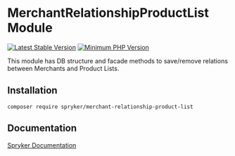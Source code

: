 # MerchantRelationshipProductList Module
[![Latest Stable Version](https://poser.pugx.org/spryker/merchant-relationship-product-list/v/stable.svg)](https://packagist.org/packages/spryker/merchant-relationship-product-list)
[![Minimum PHP Version](https://img.shields.io/badge/php-%3E%3D%208.1-8892BF.svg)](https://php.net/)

This module has DB structure and facade methods to save/remove relations between Merchants and Product Lists.

## Installation

```
composer require spryker/merchant-relationship-product-list
```

## Documentation

[Spryker Documentation](https://docs.spryker.com)
